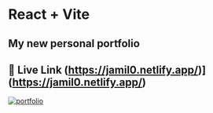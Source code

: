 # React + Vite
## My new personal portfolio

## 🔗 Live Link (https://jamil0.netlify.app/)](https://jamil0.netlify.app/)
[![portfolio](https://jamil0.netlify.app/)](https://jamil0.netlify.app/)
